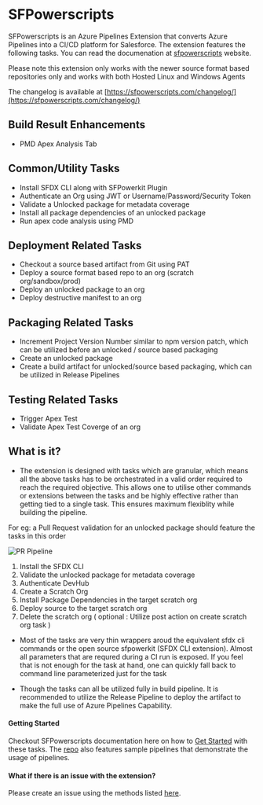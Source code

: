 # SFPowerscripts

SFPowerscripts is an Azure Pipelines Extension that converts Azure Pipelines into a CI/CD platform for Salesforce. The extension features the following tasks. You can read the documenation at  [sfpowerscripts](https://www.sfpowerscripts.com) website.

Please note this extension only works with the newer source format based repositories only and  works with both Hosted Linux and Windows Agents

The changelog is available at [https://sfpowerscripts.com/changelog/](https://sfpowerscripts.com/changelog/)

## Build Result Enhancements

- PMD Apex Analysis Tab 

## Common/Utility Tasks

- Install SFDX CLI along with SFPowerkit Plugin
- Authenticate an Org using JWT or  Username/Password/Security Token
- Validate a Unlocked package for metadata coverage
- Install all package dependencies of an unlocked package
- Run apex code analysis using PMD

## Deployment Related Tasks

- Checkout a source based artifact from Git using PAT
- Deploy a source format based repo to an org (scratch org/sandbox/prod)
- Deploy an unlocked package to an org
- Deploy destructive manifest to an org

## Packaging Related Tasks

- Increment Project Version Number similar to npm version patch, which can be utilized before an unlocked / source based packaging
- Create an unlocked package
- Create a build artifact for unlocked/source based packaging, which can be utilized in Release Pipelines

## Testing Related Tasks

- Trigger Apex Test
- Validate Apex Test Coverge of an org

## What is it?

- The extension is designed with tasks which are granular,  which means all the above tasks has to be orchestrated in a valid order required to reach the required objective.  This allows one to utilise other commands or extensions between the tasks and be highly effective rather than getting tied to a single task. This ensures maximum flexiblity while building the pipeline.

For eg: a Pull Request validation for an unlocked package  should feature the tasks in this order

![PR Pipeline](https://sfpowerscripts.com/images/PR%20Pipeline%20ScratchOrg.png)

 1. Install the SFDX CLI
 2. Validate the unlocked package for metadata coverage
 3. Authenticate DevHub
 4. Create a Scratch Org
 5. Install Package Dependencies in the target scratch org
 6. Deploy source to the target scratch org
 7. Delete the scratch org ( optional :  Utilize post action on create scratch org task )

* Most of the tasks are very thin wrappers aroud the equivalent sfdx cli commands or the open source sfpowerkit (SFDX CLI extension). Almost all parameters that are requred during a CI run is exposed. If you feel that is not enough for the task at hand, one can quickly fall back to command line parameterized just for the task

* Though the tasks can all be utilized fully in build pipeline. It is recommended to utilize the Release Pipeline to deploy the artifact to make the full use of Azure Pipelines Capability.

#### Getting Started

Checkout SFPowerscripts documentation here on how to [Get Started](https://sfpowerscripts.com/gettingstarted/) with these tasks. The [repo](https://github.com/azlamsalam/sfpowerscripts/tree/release/SamplePipelines) also features sample pipelines that demonstrate the usage of pipelines.

#### What if there is an issue with the extension?

Please create an issue using the methods listed [here](https://sfpowerscripts.com/support/).